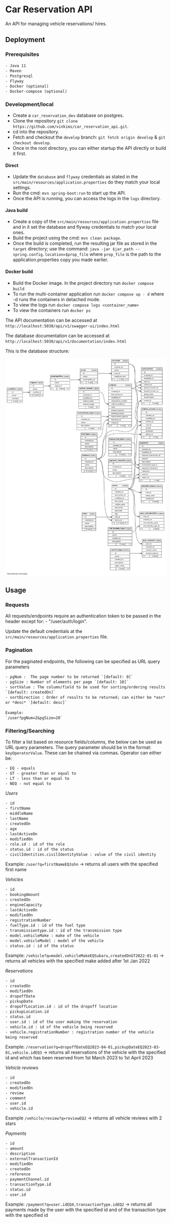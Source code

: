 # Car Reservation API

An API for managing vehicle reservations/ hires.


## Deployment

### Prerequisites
    - Java 11
    - Maven
    - Postgresql
    - Flyway
    - Docker (optional)
    - Docker-compose (optional)


### Development/local
- Create a `car_reservation_dev` database on postgres.
- Clone the repository `git clone https://github.com/vinkims/car_reservation_api.git`.
- cd into the repository.
- Fetch and checkout the `develop` branch: `git fetch origin develop` & `git checkout develop`.
- Once in the root directory, you can either startup the API directly or build it first.
#### Direct
- Update the `database` and `flyway` credentials as stated in the `src/main/resources/application.properties` do they match your local settings.
- Run the cmd: `mvn spring-boot:run` to start up the API.
- Once the API is running, you can access the logs in the `logs` directory.
#### Java build
- Create a copy of the `src/main/resources/application.properties` file and in it set the database and flyway credentials to match your local ones.
- Build the project using the cmd: `mvn clean package`.
- Once the build is completed, run the resulting jar file as stored in the `target` directory; use the command: `java -jar $jar_path --spring.config.location=$prop_file` where `prop_file` is the path to the application.properties copy you made earlier.

#### Docker build
- Build the Docker image. In the project directory run `docker compose build`
- To run the multi-container application run `docker compose up - d` where -d runs the containers in detached mode.
- To view the logs run `docker compose logs <container_name>`
- To view the containers run `docker ps`

The API documentation can be accessed at `http://localhost:5030/api/v1/swagger-ui/index.html`

The database documentation can be accessed at `http://localhost:5030/api/v1/documentation/index.html`

This is the database structure: 

![Alt db_doc](src/main/resources/documentation/diagrams/summary/relationships.real.large.png)

## Usage

### Requests
All requests/endpoints require an authentication token to be passed in the header except for:
    - "/user/auth/login".

Update the default credentials at the `src/main/resources/application.properties` file.

### Pagination
For the paginated endpoints, the following can be specified as URL query parameters

    - pgNum :  The page number to be returned `[default: 0]`
    - pgSize : Number of elements per page `[default: 10]`
    - sortValue : The column/field to be used for sorting/ordering results `[default: createdOn]`
    - sortDirection : Order of results to be returned; can either be *asc* or *desc* `[default: desc]`

    Example:
    `/user?pgNum=2&pgSize=20`

### Filtering/Searching
To filter a list based on resource fields/columns, the below can be used as URL query parameters.
The query parameter should be in the format: `keyOperatorValue`. These can be chained via commas. Operator can either be:

    - EQ - equals
    - GT - greater than or equal to
    - LT - less than or equal to
    - NEQ - not equal to

*Users*

    - id
    - firstName
    - middleName
    - lastName
    - createdOn
    - age
    - lastActiveOn
    - modifiedOn
    - role.id : id of the role
    - status.id : id of the status
    - civilIdentities.civilIdentityValue : value of the civil identity
Example: `/user?q=firstNameEQJohn` -> returns all users with the specified first name

*Vehicles*

    - id
    - bookingAmount
    - createdOn
    - engineCapacity
    - lastActiveOn
    - modifiedOn
    - registrationNumber
    - fuelType.id : id of the fuel type
    - transmissiontype.id : id of the transmission type
    - model.vehicleMake : make of the vehicle
    - model.vehicleModel : model of the vehicle
    - status.id : id of the status
Example: `/vehicle?q=model.vehicleMakeEQSubaru,createdOnGT2022-01-01` -> returns all vehicles with the specified make added after 1st Jan 2022

*Reservations*

    - id
    - createdOn
    - modifiedOn
    - dropoffDate
    - pickupDate
    - dropoffLocation.id : id of the dropoff location
    - pickupLocation.id
    - status.id
    - user.id : id of the user making the reservation
    - vehicle.id : id of the vehicle being reserved
    - vehicle.registrationNumber : registration number of the vehicle being reserved
Example: `/reservation?q=dropoffDateEQ2023-04-01,pickupDateEQ2023-03-01,vehicle.idEQ3` -> returns all reservations of the vehicle with the specified id and which has been reserved from 1st March 2023 to 1st April 2023

*Vehicle reviews* 

    - id
    - createdOn
    - modifiedOn
    - review
    - comment
    - user.id
    - vehicle.id
Example `/vehicle/review?q=reviewEQ2` -> returns all vehicle reviews with 2 stars

*Payments*

    - id
    - amount
    - description
    - externalTransactionId
    - modifiedOn
    - createdOn
    - reference
    - paymentChannel.id
    - transactionType.id
    - status.id
    - user.id
Example: `/payment?q=user.idEQ4,transactionType.idEQ2` -> returns all payments made by the user with the specified id and of the transaction type with the specified id